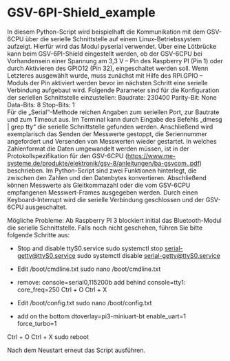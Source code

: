 # GSV-6PI-Shield_example
In diesem Python-Script wird beispielhaft die Kommunikation mit dem GSV-6CPU über die serielle Schnittstelle auf einem 
Linux-Betriebssystem aufzeigt. Hierfür wird das Modul pyserial verwendet.
Über eine Lötbrücke kann beim GSV-6PI-Shield eingestellt werden, ob der GSV-6CPU bei Vorhandensein einer Spannung am 3,3 V – Pin 
des Raspberry PI (Pin 1) oder durch Aktivieren des GPIO12 (Pin 32), eingeschaltet werden soll. Wenn Letzteres ausgewählt wurde, 
muss zunächst mit Hilfe des RPi.GPIO – Moduls der Pin aktiviert werden bevor im nächsten Schritt eine serielle Verbindung 
aufgebaut wird. 
Folgende Parameter sind für die Konfiguration der seriellen Schnittstelle einzustellen:
Baudrate: 230400
Parity-Bit: None
Data-Bits: 8
Stop-Bits: 1	
Für die „Serial“-Methode reichen Angaben zum seriellen Port, zur Bautrate und zum Timeout aus. Im Terminal kann durch Eingabe 
des Befehls „dmesg | grep tty“ die serielle Schnittstelle gefunden werden.
Anschließend wird exemplarisch das Senden der Messwerte gestoppt, die Seriennummer angefordert und Versenden von Messwerten 
wieder gestartet. In welches Zahlenformat die Daten umgewandelt werden müssen, ist in der Protokollspezifikation für den GSV-6CPU 
(https://www.me-systeme.de/produkte/elektronik/gsv-8/anleitungen/ba-gsvcom..pdf) beschrieben. Im Python-Script sind zwei 
Funktionen hinterlegt, die zwischen den Zahlen und den Datenbytes konvertieren. Abschließend können Messwerte als Gleitkommazahl 
oder die vom GSV-6CPU empfangenen Messwert-Frames ausgegeben werden. Durch einen Keyboard-Interrupt wird die serielle Verbindung 
geschlossen und der GSV-6CPU ausgeschaltet.

Mögliche Probleme:
Ab Raspberry PI 3 blockiert initial das Bluetooth-Modul die serielle Schnittstelle. Falls noch nicht geschehen, führen Sie bitte folgende Schritte aus:

- Stop and disable ttyS0.service
sudo systemctl stop serial-getty@ttyS0.service
sudo systemctl disable serial-getty@ttyS0.service

- Edit /boot/cmdline.txt
sudo nano /boot/cmdline.txt
- remove: console=serial0,115200b add behind console=tty1: core_freq=250
Ctrl + O
Ctrl + X

- Edit /boot/config.txt
sudo nano /boot/config.txt

- add on the bottom
dtoverlay=pi3-miniuart-bt
enable_uart=1
force_turbo=1

Ctrl + O
Ctrl + X
sudo reboot

Nach dem Neustart erneut das Script ausführen.
